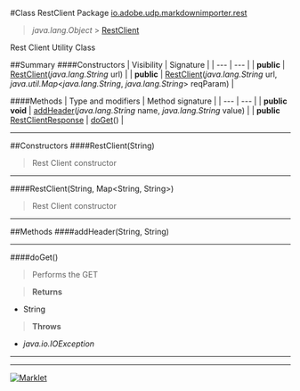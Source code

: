 #Class RestClient
Package [io.adobe.udp.markdownimporter.rest](README.md)<br>

> *java.lang.Object* > [RestClient](RestClient.md)



Rest Client Utility Class


##Summary
####Constructors
| Visibility | Signature |
| --- | --- |
| **public** | [RestClient](#restclientstring)(*java.lang.String* url) |
| **public** | [RestClient](#restclientstring-map)(*java.lang.String* url, *java.util.Map*<*java.lang.String*, *java.lang.String*> reqParam) |

####Methods
| Type and modifiers | Method signature |
| --- | --- |
| **public** **void** | [addHeader](#addheaderstring-string)(*java.lang.String* name, *java.lang.String* value) |
| **public** [RestClientResponse](RestClientResponse.md) | [doGet](#doget)() |

---


##Constructors
####RestClient(String)
> Rest Client constructor


---

####RestClient(String, Map<String, String>)
> Rest Client constructor


---


##Methods
####addHeader(String, String)
> 


---

####doGet()
> Performs the GET

> **Returns**
* String

> **Throws**
* *java.io.IOException* 


---

---

[![Marklet](https://img.shields.io/badge/Generated%20by-Marklet-green.svg)](https://github.com/Faylixe/marklet)